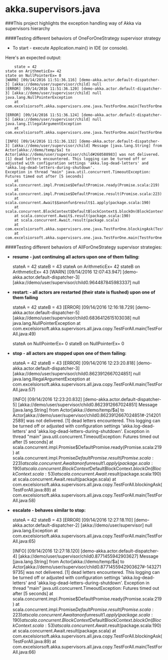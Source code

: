 # akka.supervisors.java

###This project highlights the exception handling way of Akka via supervisors hierarchy

####Testing different behaviors of OneForOneStrategy supervisor strategy

- To start - execute Application.main() in IDE (or console).

Here's an expected output:

		state = 42
	state on ArithmeticEx= 42
	state on NullPointerEx= 0
	[WARN] [09/14/2016 11:51:36.116] [demo-akka.actor.default-dispatcher-3] [akka://demo/user/supervisor/child] null
	[ERROR] [09/14/2016 11:51:36.120] [demo-akka.actor.default-dispatcher-3] [akka://demo/user/supervisor/child] null
	java.lang.NullPointerException
		at com.excelsiorsoft.akka.supervisors.one.java.TestForOne.main(TestForOne.java:35)
	
	[ERROR] [09/14/2016 11:51:36.124] [demo-akka.actor.default-dispatcher-5] [akka://demo/user/supervisor/child] null
	java.lang.IllegalArgumentException
		at com.excelsiorsoft.akka.supervisors.one.java.TestForOne.main(TestForOne.java:42)
	
	[INFO] [09/14/2016 11:51:36.132] [demo-akka.actor.default-dispatcher-3] [akka://demo/user/supervisor/child] Message [java.lang.String] from Actor[akka://demo/temp/$a] to Actor[akka://demo/user/supervisor/child#260588983] was not delivered. [1] dead letters encountered. This logging can be turned off or adjusted with configuration settings 'akka.log-dead-letters' and 'akka.log-dead-letters-during-shutdown'.
	Exception in thread "main" java.util.concurrent.TimeoutException: Futures timed out after [5 seconds]
		at scala.concurrent.impl.Promise$DefaultPromise.ready(Promise.scala:219)
		at scala.concurrent.impl.Promise$DefaultPromise.result(Promise.scala:223)
		at scala.concurrent.Await$$anonfun$result$1.apply(package.scala:190)
		at scala.concurrent.BlockContext$DefaultBlockContext$.blockOn(BlockContext.scala:53)
		at scala.concurrent.Await$.result(package.scala:190)
		at scala.concurrent.Await.result(package.scala)
		at com.excelsiorsoft.akka.supervisors.one.java.TestForOne.blockingAsk(TestForOne.java:62)
		at com.excelsiorsoft.akka.supervisors.one.java.TestForOne.main(TestForOne.java:43)

####Testing different behaviors of AllForOneStrategy supervisor strategies:

- **resume - just continuing all actors upon one of them failing:**

	stateA = 42
	stateB = 43
	stateA on ArithmeticEx= 42
	stateB on ArithmeticEx= 43
	[WARN] [09/14/2016 12:07:43.947] [demo-akka.actor.default-dispatcher-3] [akka://demo/user/supervisor/child0.964487845983337] null

- **restart: - all actors are restarted (their state is flushed) upon one of them failing**

	stateA = 42
	stateB = 43
	[ERROR] [09/14/2016 12:16:18.729] [demo-akka.actor.default-dispatcher-5] [akka://demo/user/supervisor/child0.6836412615103038] null
	java.lang.NullPointerException
		at com.excelsiorsoft.akka.supervisors.all.java.copy.TestForAll.main(TestForAll.java:49)
	
	stateA on NullPointerEx= 0
	stateB on NullPointerEx= 0

- **stop - all actors are stopped upon one of them failing:**

	stateA = 42
	stateB = 43
	[ERROR] [09/14/2016 12:23:20.818] [demo-akka.actor.default-dispatcher-3] [akka://demo/user/supervisor/child0.8623912667024851] null
	java.lang.IllegalArgumentException
		at com.excelsiorsoft.akka.supervisors.all.java.copy.TestForAll.main(TestForAll.java:57)
	
	[INFO] [09/14/2016 12:23:20.832] [demo-akka.actor.default-dispatcher-5] [akka://demo/user/supervisor/child0.8623912667024851] Message [java.lang.String] from Actor[akka://demo/temp/$a] to Actor[akka://demo/user/supervisor/child0.8623912667024851#-2142012589] was not delivered. [1] dead letters encountered. This logging can be turned off or adjusted with configuration settings 'akka.log-dead-letters' and 'akka.log-dead-letters-during-shutdown'.
	Exception in thread "main" java.util.concurrent.TimeoutException: Futures timed out after [5 seconds]
		at scala.concurrent.impl.Promise$DefaultPromise.ready(Promise.scala:219)
		at scala.concurrent.impl.Promise$DefaultPromise.result(Promise.scala:223)
		at scala.concurrent.Await$$anonfun$result$1.apply(package.scala:190)
		at scala.concurrent.BlockContext$DefaultBlockContext$.blockOn(BlockContext.scala:53)
		at scala.concurrent.Await$.result(package.scala:190)
		at scala.concurrent.Await.result(package.scala)
		at com.excelsiorsoft.akka.supervisors.all.java.copy.TestForAll.blockingAsk(TestForAll.java:89)
		at com.excelsiorsoft.akka.supervisors.all.java.copy.TestForAll.main(TestForAll.java:58)

- **escalate - behaves similar to stop:**

	stateA = 42
	stateB = 43
	[ERROR] [09/14/2016 12:27:18.110] [demo-akka.actor.default-dispatcher-2] [akka://demo/user/supervisor] null
	java.lang.Exception
		at com.excelsiorsoft.akka.supervisors.all.java.copy.TestForAll.main(TestForAll.java:65)
	
	[INFO] [09/14/2016 12:27:18.120] [demo-akka.actor.default-dispatcher-4] [akka://demo/user/supervisor/child0.8771455942903627] Message [java.lang.String] from Actor[akka://demo/temp/$a] to Actor[akka://demo/user/supervisor/child0.8771455942903627#-1432719735] was not delivered. [1] dead letters encountered. This logging can be turned off or adjusted with configuration settings 'akka.log-dead-letters' and 'akka.log-dead-letters-during-shutdown'.
	Exception in thread "main" java.util.concurrent.TimeoutException: Futures timed out after [5 seconds]
		at scala.concurrent.impl.Promise$DefaultPromise.ready(Promise.scala:219)
		at scala.concurrent.impl.Promise$DefaultPromise.result(Promise.scala:223)
		at scala.concurrent.Await$$anonfun$result$1.apply(package.scala:190)
		at scala.concurrent.BlockContext$DefaultBlockContext$.blockOn(BlockContext.scala:53)
		at scala.concurrent.Await$.result(package.scala:190)
		at scala.concurrent.Await.result(package.scala)
		at com.excelsiorsoft.akka.supervisors.all.java.copy.TestForAll.blockingAsk(TestForAll.java:89)
		at com.excelsiorsoft.akka.supervisors.all.java.copy.TestForAll.main(TestForAll.java:66)
